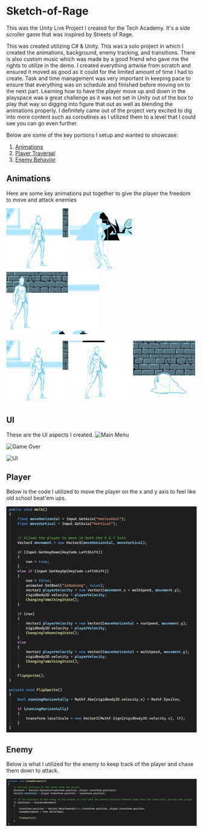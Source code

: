 # Sketch-of-Rage
This was the Unity Live Project I created for the Tech Academy. It's a side scroller game that was inspired by Streets of Rage. 

This was created utilizing C# & Unity. This was a solo project in which I created the animations, background, enemy tracking, and transitions. There is also custom music which was made by a good friend who gave me the rights to utilize in the demo. I created everything artwise from scratch and ensured it moved as good as it could for the limited amount of time I had to create. Task and time management was very important in keeping pace to ensure that everything was on schedule and finished before moving on to the next part. Learning how to have the player move up and down in the playspace was a great challenge as it was not set in Unity out of the box to play that way so digging into figure that out as well as blending the animations properly. I definitely came out of the project very excited to dig into more content such as coroutines as I utilized them to a level that I could see you can go even further. 

Below are some of the key portions I setup and wanted to showcase:

1. [Animations](#Animations)
2. [Player Traversal](#Player)
3. [Enemy Behavior](#Enemy)

## Animations
<body>Here are some key animations put together to give the player the freedom to move and attack enemies
  
![alt text](Idle.gif)  ![alt text](Walk.gif)  ![alt text](Running.gif)
  
![alt text](Punch.gif) ![alt text](Death.gif) ![alt text](Enemy.gif)
</body>

## UI
These are the UI aspects I created.
![Main Menu](https://github.com/ACReturns/Sketch-of-Rage/assets/18241737/b043ca02-1d2d-49e9-806d-46c9cd1455d4)

![Game Over](https://github.com/ACReturns/Sketch-of-Rage/assets/18241737/1af30edd-0149-40e9-95fc-fd5e5e612879)

![UI](https://github.com/ACReturns/Sketch-of-Rage/assets/18241737/35ff199d-954f-478e-b7ca-43a8e7bb0c72)

## Player 
<body> 
Below is the code I utilized to move the player on the x and y axis to feel like old school beat'em ups.
  
![Player Traversal Code](<img/Player_Movement.png>)
</body>


## Enemy 
<body>
Below is what I utilized for the enemy to keep track of the player and chase them down to attack.
  
![Enemy Tracking Code](<img/Enemy_Movement.png>)
</body>
